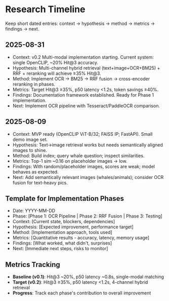 # Research Timeline

Keep short dated entries: context → hypothesis → method → metrics → findings → next.

## 2025-08-31
- Context: v0.2 Multi-modal implementation starting. Current system: single OpenCLIP, ~20% Hit@3 accuracy.
- Hypothesis: Multi-channel hybrid retrieval (text+image+OCR+BM25) + RRF + reranking will achieve ≥35% Hit@3.
- Method: Implement OCR → BM25 → RRF fusion → cross-encoder reranking in phases.
- Metrics: Target Hit@3 ≥35%, p50 latency <1.2s, token savings ≥40%.
- Findings: Documentation framework established. Ready for Phase 1 implementation.
- Next: Implement OCR pipeline with Tesseract/PaddleOCR comparison.

## 2025-08-09
- Context: MVP ready (OpenCLIP ViT-B/32; FAISS IP; FastAPI). Small demo image set.
- Hypothesis: Text→image retrieval works but needs semantically aligned images to shine.
- Method: Build index; query whale question; inspect similarities.
- Metrics: Top-1 sim ~0.16 on placeholder images → low.
- Findings: With random/placeholder images, scores are weak; model behaves as expected.
- Next: Add semantically relevant images (whales/animals); consider OCR fusion for text-heavy pics.

## Template for Implementation Phases
- Date: YYYY-MM-DD
- Phase: [Phase 1: OCR Pipeline | Phase 2: RRF Fusion | Phase 3: Testing]
- Context: [Current state, blockers, dependencies]
- Hypothesis: [Expected improvement, performance target]
- Method: [Implementation approach, tools used]
- Metrics: [Quantitative results - accuracy, latency, memory usage]
- Findings: [What worked, what didn't, surprises]
- Next: [Immediate next steps, risks to monitor]

## Metrics Tracking
- **Baseline (v0.1)**: Hit@3 ~20%, p50 latency ~0.8s, single-modal matching
- **Target (v0.2)**: Hit@3 ≥35%, p50 latency <1.2s, 4-channel hybrid retrieval
- **Progress**: Track each phase's contribution to overall improvement
